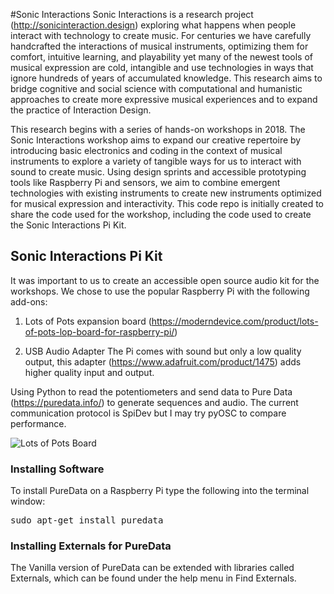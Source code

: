 #Sonic Interactions
Sonic Interactions is a research project (http://sonicinteraction.design) exploring what happens when people interact with technology to create music. For centuries we have carefully handcrafted the interactions of musical instruments, optimizing them for comfort, intuitive learning, and playability yet many of the newest tools of musical expression are cold, intangible and use technologies in ways that ignore hundreds of years of accumulated knowledge. This research aims to bridge cognitive and social science with computational and humanistic approaches to create more expressive musical experiences and to expand the practice of Interaction Design.


This research begins with a series of hands-on workshops in 2018. The Sonic Interactions workshop aims to expand our creative repertoire by introducing basic electronics and coding in the context of musical instruments to explore a variety of tangible ways for us to interact with sound to create music. Using design sprints and accessible prototyping tools like Raspberry Pi and sensors, we aim to combine emergent technologies with existing instruments to create new instruments optimized for musical expression and interactivity. This code repo is initially created to share the code used for the workshop, including the code used to create the Sonic Interactions Pi Kit.

## Sonic Interactions Pi Kit
It was important to us to create an accessible open source audio kit for the workshops. We chose to use the popular Raspberry Pi with the following add-ons:
1. Lots of Pots expansion board
(https://moderndevice.com/product/lots-of-pots-lop-board-for-raspberry-pi/)

2. USB Audio Adapter
The Pi comes with sound but only a low quality output, this adapter (https://www.adafruit.com/product/1475) adds higher quality input and output.

Using Python to read the potentiometers and send data to Pure Data (https://puredata.info/) to generate sequences and audio. The current communication protocol is SpiDev but I may try pyOSC to compare performance.

![Lots of Pots Board](http://sonicinteraction.design/wp-content/uploads/2018/07/lop3.jpg)

### Installing Software
To install PureData on a Raspberry Pi type the following into the terminal window:
<pre>
sudo apt-get install puredata
</pre>

### Installing Externals for PureData
The Vanilla version of PureData can be extended with libraries called Externals, which can be found under the help menu in Find Externals.
